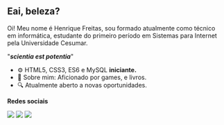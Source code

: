 ## Eai, beleza?

Oi! Meu nome é Henrique Freitas, sou formado atualmente como técnico em informática, estudante do primeiro período em Sistemas para Internet pela  Universidade Cesumar.

"_**scientia est potentia**_"

-   ⚙️  HTML5, CSS3, ES6 e MySQL  **iniciante.**
-   💬  Sobre mim: Aficionado por games, e livros.
-   🔍  Atualmente aberto a novas oportunidades.

**Redes sociais**

[![](https://camo.githubusercontent.com/96683fb94f1925109397c012fc649ae7936a7b4b/68747470733a2f2f696d672e736869656c64732e696f2f62616467652f6c696e6b6564696e2d2532333030373742352e7376673f267374796c653d666f722d7468652d6261646765266c6f676f3d6c696e6b6564696e266c6f676f436f6c6f723d7768697465)](https://www.linkedin.com/in/hnrqfreitas/) [![](https://camo.githubusercontent.com/35ace6cc0ee99427e99338ede8678a8bbd44709e/68747470733a2f2f696d672e736869656c64732e696f2f62616467652f696e7374616772616d2d2532334534343035462e7376673f267374796c653d666f722d7468652d6261646765266c6f676f3d696e7374616772616d266c6f676f436f6c6f723d7768697465)](https://www.instagram.com/_hnrqq/) [![](https://camo.githubusercontent.com/9b466f3e3f299511463e84ea5f17669fc022131a/68747470733a2f2f696d672e736869656c64732e696f2f62616467652f7265646469742d2532334646343530302e7376673f267374796c653d666f722d7468652d6261646765266c6f676f3d726564646974266c6f676f436f6c6f723d7768697465)](https://www.reddit.com/user/jkzau)
